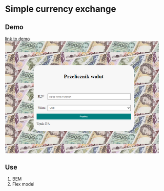# Simple currency exchange
## Demo
[link to demo](https://korneliuszrduch.github.io/kantor-walut)
![Corrency exchange](https://github.com/Korneliuszrduch/kantor-walut/blob/main/images/homepage_curency_exchange.png)
## Use
1. BEM
2. Flex model



